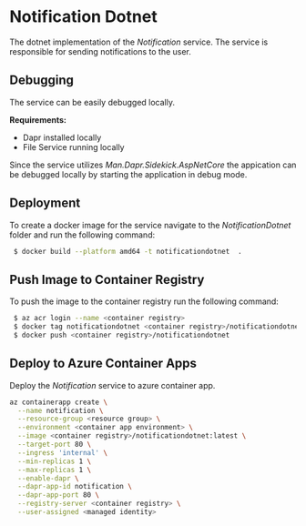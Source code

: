 # Notification Dotnet
The dotnet implementation of the _Notification_ service.
The service is responsible for sending notifications to the user.

## Debugging
The service can be easily debugged locally.

**Requirements:**
- Dapr installed locally
- File Service running locally

Since the service utilizes _Man.Dapr.Sidekick.AspNetCore_ the appication can be debugged locally by starting the application in debug mode.

## Deployment
To create a docker image for the service navigate to the _NotificationDotnet_ folder and run the following command:

```bash
 $ docker build --platform amd64 -t notificationdotnet  .
```

## Push Image to Container Registry
To push the image to the container registry run the following command:

```bash
 $ az acr login --name <container registry>
 $ docker tag notificationdotnet <container registry>/notificationdotnet
 $ docker push <container registry>/notificationdotnet
```

## Deploy to Azure Container Apps
Deploy the _Notification_ service to azure container app.

```bash
az containerapp create \
  --name notification \
  --resource-group <resource group> \
  --environment <container app environment> \
  --image <container registry>/notificationdotnet:latest \
  --target-port 80 \
  --ingress 'internal' \
  --min-replicas 1 \
  --max-replicas 1 \
  --enable-dapr \
  --dapr-app-id notification \
  --dapr-app-port 80 \
  --registry-server <container registry> \
  --user-assigned <managed identity>
  ```